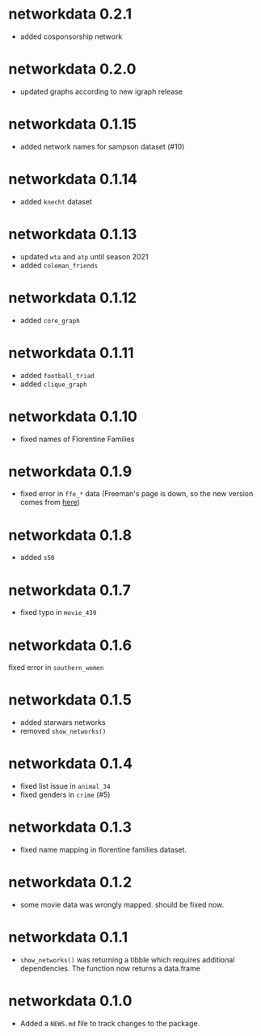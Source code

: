 # networkdata 0.2.1

* added cosponsorship network

# networkdata 0.2.0

* updated graphs according to new igraph release

# networkdata 0.1.15

* added network names for sampson dataset (#10)

# networkdata 0.1.14

* added `knecht` dataset

# networkdata 0.1.13

* updated `wta` and `atp` until season 2021
* added `coleman_friends`

# networkdata 0.1.12

* added `core_graph`

# networkdata 0.1.11

* added `football_triad`
* added `clique_graph`

# networkdata 0.1.10

* fixed names of Florentine Families

# networkdata 0.1.9

* fixed error in `ffe_*` data (Freeman's page is down, so the new version comes from [here](https://github.com/zalmquist/networkdata))

# networkdata 0.1.8

* added `s50`

# networkdata 0.1.7

* fixed typo in `movie_439`

# networkdata 0.1.6

fixed error in `southern_women`

# networkdata 0.1.5

* added starwars networks
* removed `show_networks()`

# networkdata 0.1.4

* fixed list issue in `animal_34`
* fixed genders in `crime` (#5)

# networkdata 0.1.3

* fixed name mapping in florentine families dataset.

# networkdata 0.1.2

* some movie data was wrongly mapped. should be fixed now.

# networkdata 0.1.1

* `show_networks()` was returning a tibble which requires additional dependencies. The function now returns a data.frame

# networkdata 0.1.0

* Added a `NEWS.md` file to track changes to the package.
